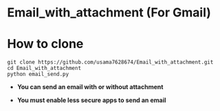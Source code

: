 # Email_with_attachment (For Gmail)

# How to clone
```
git clone https://github.com/usama7628674/Email_with_attachment.git
cd Email_with_attachment
python email_send.py
```

* **You can send an email with or without attachment**

* **You must enable less secure apps to send an email**
